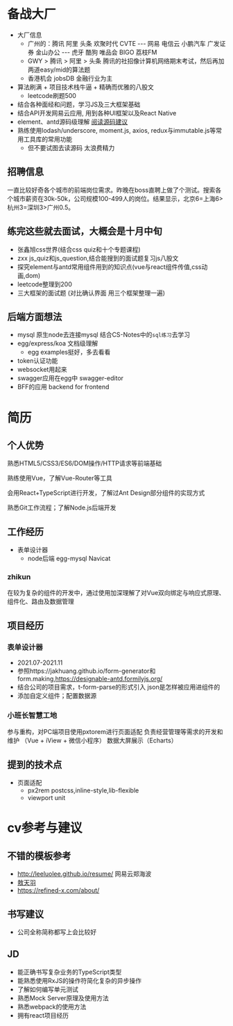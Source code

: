 
# 备战大厂
+ 大厂信息
  + 广州的：腾讯 阿里 头条 欢聚时代 CVTE --- 网易 电信云 小鹏汽车 广发证券 金山办公  --- 虎牙 酷狗 唯品会  BIGO 荔枝FM
  + GWY > 腾讯 > 阿里 > 头条 腾讯的社招像计算机网络期末考试，然后再加两道easy/mid的算法题
  + 香港机会 jobsDB 金融行业为主
+ 算法刷满 + 项目技术栈牛逼 + 精确而优雅的八股文
  + leetcode刷题500
+ 结合各种面经和问题，学习JS及三大框架基础
+ 结合API开发网易云应用, 用到各种UI框架以及React Native
+ element、antd源码级理解 [阅读源码建议](https://www.zhihu.com/question/350289336/answer/873350617)
+ 熟练使用lodash/underscore, moment.js, axios, redux与immutable.js等常用工具库的常用功能
  + 但不要试图去读源码 太浪费精力
## 招聘信息
一直比较好奇各个城市的前端岗位需求。昨晚在boss直聘上做了个测试。搜索各个城市薪资在30k-50k，公司规模100-499人的岗位。结果显示，北京6=上海6>杭州3=深圳3>广州0.5。
## 练完这些就去面试，大概会是十月中旬
  + 张鑫旭css世界(结合css quiz和十个专题课程)
  + zxx js_quiz和js_question,结合能搜到的面试题复习js八股文
  + 探究element与antd常用组件用到的知识点(vue与react组件传值,css动画,dom)
  + leetcode整理到200
  + 三大框架的面试题 (对比确认界面 用三个框架整理一遍)

## 后端方面想法
+ mysql 原生node去连接mysql 结合CS-Notes中的`sql练习`去学习
+ egg/express/koa 文档级理解
  + egg examples挺好，多去看看
+ token认证功能
+ websocket用起来
+ swagger应用在egg中 swagger-editor
+ BFF的应用 backend for frontend




# 简历
## 个人优势
熟悉HTML5/CSS3/ES6/DOM操作/HTTP请求等前端基础

熟练使用Vue，了解Vue-Router等工具

会用React+TypeScript进行开发，了解过Ant Design部分组件的实现方式

熟悉Git工作流程；了解Node.js后端开发

## 工作经历
+ 表单设计器
  + node后端 egg-mysql Navicat

### zhikun

在较为复杂的组件的开发中，通过使用加深理解了对Vue双向绑定与响应式原理、组件化、路由及数据管理

## 项目经历
### 表单设计器
+ 2021.07-2021.11
+ 参照https://jakhuang.github.io/form-generator和form.making,https://designable-antd.formilyjs.org/
+ 结合公司的项目需求，t-form-parse的形式引入 json是怎样被应用进组件的
+ 添加自定义组件；配置数据源

### 小班长智慧工地
参与重构，对PC端项目使用pxtorem进行页面适配
负责经营管理等需求的开发和维护 （Vue + iView + 微信小程序）
数据大屏展示（Echarts）


## 提到的技术点
+ 页面适配
  + px2rem postcss,inline-style,lib-flexible
  + viewport unit



# cv参考与建议
## 不错的模板参考
+ http://leeluolee.github.io/resume/ 网易云郑海波
+ [敖天羽](https://hacknical.com/csvwolf/resume?locale=zh)
+ https://refined-x.com/about/

## 书写建议
+ 公司全称简称都写上会比较好



## JD
+ 能正确书写复杂业务的TypeScript类型
+ 能熟悉使用RxJS的操作符简化复杂的异步操作
+ 了解如何编写单元测试
+ 熟悉Mock Server原理及使用方法
+ 熟悉webpack的使用方法
+ 拥有react项目经历
